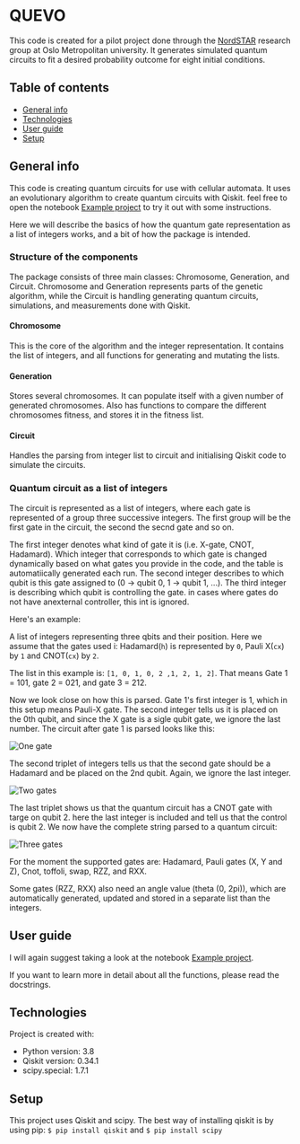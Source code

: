 # QUEVO

This code is created for a pilot project done through the [NordSTAR](https://www.oslomet.no/nordstar) research group at Oslo Metropolitan university. It generates simulated quantum circuits to fit a desired probability outcome for eight initial conditions. 

## Table of contents
* [General info](#general-info)
* [Technologies](#technologies)
* [User guide](#user-guide)
* [Setup](#setup)

## General info
This code is creating quantum circuits for use with cellular automata. It uses an evolutionary algorithm to create quantum circuits with Qiskit. 
feel free to open the notebook [Example project](https://github.com/Overskott/Evolving-quantum-circuits/blob/main/Example%20project.ipynb) to try it out with some instructions.


Here we will describe the basics of how the quantum gate representation as a list of integers works, and a bit of how the package is intended.

### Structure of the components

The package consists of three main classes: Chromosome, Generation, and Circuit. Chromosome and Generation represents parts of the genetic algorithm, while the Circuit is handling generating quantum circuits, simulations, and measurements done with Qiskit.

#### Chromosome
This is the core of the algorithm and the integer representation. It contains the list of integers, and all functions for generating and mutating the lists.

#### Generation
Stores several chromosomes. It can populate itself with a given number of generated chromosomes. Also has functions to compare the different chromosomes fitness, and stores it in the fitness list.

#### Circuit
Handles the parsing from integer list to circuit and initialising Qiskit code to simulate the circuits.

### Quantum circuit as a list of integers
The circuit is represented as a list of integers, where each gate is represented  of a group three successive integers. The first group will be the first gate in the circuit, the second the secnd gate and so on.

The first integer denotes what kind of gate it is (i.e. X-gate, CNOT, Hadamard). Which integer that corresponds to which gate is changed dynamically based on what gates you provide in the code, and the table is automatiically generated each run. The second integer describes to which qubit is this gate assigned to (0 -> qubit 0, 1 -> qubit 1, ...). The third integer is describing which qubit is controlling the gate. in cases where gates do not have anexternal controller, this int is ignored. 

Here's an example:

A list of integers representing three qbits and their position. Here we assume that the gates used i: Hadamard(`h`) is represented by `0`, Pauli X(`cx`) by `1` and CNOT(`cx`) by `2`.

The list in this example is: `[1, 0, 1, 0, 2 ,1, 2, 1, 2]`. That means Gate 1 = 101, gate 2 = 021, and gate 3 = 212.

Now we look close on how this is parsed. Gate 1's first integer is 1, which in this setup means Pauli-X gate. The second integer tells us it is placed on the 0th qubit, and since the X gate is a sigle qubit gate, we ignore the last number. The circuit after gate 1 is parsed looks like this:

![One gate](https://github.com/Overskott/Evolving-quantum-circuits/blob/main/Images/X-gate.png)

The second triplet of integers tells us that the second gate should be a Hadamard and be placed on the 2nd qubit. Again, we ignore the last integer.

![Two gates](https://github.com/Overskott/Evolving-quantum-circuits/blob/main/Images/H-gate.png)

The last triplet shows us that the quantum circuit has a CNOT gate with targe on qubit 2. here the last integer is included and tell us that the control is qubit 2. We now have the complete string parsed to a quantum circuit:

![Three gates](https://github.com/Overskott/Evolving-quantum-circuits/blob/main/Images/CX-gate.png)


For the moment the supported gates are: Hadamard, Pauli gates (X, Y and Z), Cnot, toffoli, swap, RZZ, and RXX.
 
Some gates (RZZ, RXX) also need an angle value (theta (0, 2pi)), which are automatically generated, updated and stored in a separate list than the integers. 


## User guide

I will again suggest taking a look at the notebook [Example project](https://github.com/Overskott/Evolving-quantum-circuits/blob/main/Example%20project.ipynb).

If you want to learn more in detail about all the functions, please read the docstrings.

## Technologies
Project is created with:
* Python version: 3.8 
* Qiskit version: 0.34.1
* scipy.special: 1.7.1


## Setup
This project uses Qiskit and scipy. The best way of installing qiskit is by using pip: `$ pip install qiskit` and `$ pip install scipy`
